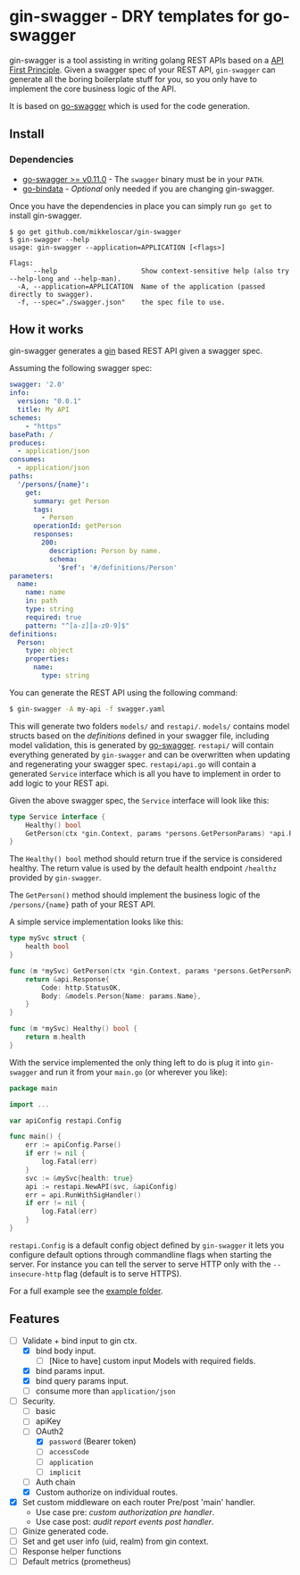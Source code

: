 # gin-swagger - DRY templates for go-swagger

gin-swagger is a tool assisting in writing golang REST APIs based on a [API
First Principle][api-first]. Given a swagger spec of your REST API,
`gin-swagger` can generate all the boring boilerplate stuff for you, so you
only have to implement the core business logic of the API.

It is based on [go-swagger][go-swagger] which is used for the code generation.

## Install

### Dependencies

* [go-swagger >= v0.11.0](https://github.com/go-swagger/go-swagger/releases/tag/0.11.0) - The `swagger` binary must be in your `PATH`.
* [go-bindata](https://github.com/jteeuwen/go-bindata) - *Optional* only needed
    if you are changing gin-swagger.

Once you have the dependencies in place you can simply run `go get` to install
gin-swagger.

```
$ go get github.com/mikkeloscar/gin-swagger
$ gin-swagger --help
usage: gin-swagger --application=APPLICATION [<flags>]

Flags:
      --help                     Show context-sensitive help (also try --help-long and --help-man).
  -A, --application=APPLICATION  Name of the application (passed directly to swagger).
  -f, --spec="./swagger.json"    the spec file to use.
```

## How it works

gin-swagger generates a [gin][gin] based REST API given a swagger spec.

Assuming the following swagger spec:

```yaml
swagger: '2.0'
info:
  version: "0.0.1"
  title: My API
schemes:
    - "https"
basePath: /
produces:
  - application/json
consumes:
  - application/json
paths:
  '/persons/{name}':
    get:
      summary: get Person
      tags:
        - Person
      operationId: getPerson
      responses:
        200:
          description: Person by name.
          schema:
            '$ref': '#/definitions/Person'
parameters:
  name:
    name: name
    in: path
    type: string
    required: true
    pattern: "^[a-z][a-z0-9]$"
definitions:
  Person:
    type: object
    properties:
      name:
        type: string
```

You can generate the REST API using the following command:

```bash
$ gin-swagger -A my-api -f swagger.yaml
```

This will generate two folders `models/` and `restapi/`. `models/` contains
model structs based on the *definitions* defined in your swagger file,
including model validation, this is generated by [go-swagger][go-swagger].
`restapi/` will contain everything generated by `gin-swagger` and can be
overwritten when updating and regenerating your swagger spec. `restapi/api.go`
will contain a generated `Service` interface which is all you have to implement
in order to add logic to your REST api.

Given the above swagger spec, the `Service` interface will look like this:

```go
type Service interface {
    Healthy() bool
    GetPerson(ctx *gin.Context, params *persons.GetPersonParams) *api.Response
}
```

The `Healthy() bool` method should return true if the service is considered
healthy. The return value is used by the default health endpoint `/healthz`
provided by `gin-swagger`.

The `GetPerson()` method should implement the business logic of the
`/persons/{name}` path of your REST API.

A simple service implementation looks like this:

```go
type mySvc struct {
    health bool
}

func (m *mySvc) GetPerson(ctx *gin.Context, params *persons.GetPersonParams) *api.Response {
    return &api.Response{
        Code: http.StatusOK,
        Body: &models.Person{Name: params.Name},
    }
}

func (m *mySvc) Healthy() bool {
    return m.health
}
```

With the service implemented the only thing left to do is plug it into
`gin-swagger` and run it from your `main.go` (or wherever you like):

```go
package main

import ...

var apiConfig restapi.Config

func main() {
    err := apiConfig.Parse()
    if err != nil {
        log.Fatal(err)
    }
    svc := &mySvc{health: true}
    api := restapi.NewAPI(svc, &apiConfig)
    err = api.RunWithSigHandler()
    if err != nil {
        log.Fatal(err)
    }
}
```

`restapi.Config` is a default config object defined by `gin-swagger` it lets
you configure default options through commandline flags when starting the
server. For instance you can tell the server to serve HTTP only with the
`--insecure-http` flag (default is to serve HTTPS).

For a full example see the [example folder](example).

## Features
* [ ] Validate + bind input to gin ctx.
  * [x] bind body input.
    * [ ] [Nice to have] custom input Models with required fields.
  * [x] bind params input.
  * [x] bind query params input.
  * [ ] consume more than `application/json`
* [ ] Security.
  * [ ] basic
  * [ ] apiKey
  * [ ] OAuth2
    * [x] `password` (Bearer token)
    * [ ] `accessCode`
    * [ ] `application`
    * [ ] `implicit`
  * [ ] Auth chain
  * [x] Custom authorize on individual routes.
* [x] Set custom middleware on each router Pre/post 'main' handler.
  * Use case pre: *custom authorization pre handler*.
  * Use case post: *audit report events post handler*.
* [ ] Ginize generated code.
* [ ] Set and get user info (uid, realm) from gin context.
* [ ] Response helper functions
* [ ] Default metrics (prometheus)

[api-first]: https://zalando.github.io/restful-api-guidelines/
[gin]: https://github.com/gin-gonic/gin
[go-swagger]: https://github.com/go-swagger/go-swagger

